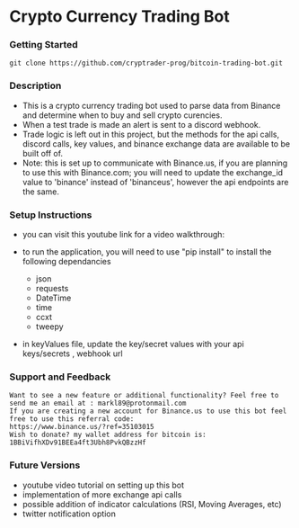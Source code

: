 # Crypto Currency Trading Bot

### Getting Started

```
git clone https://github.com/cryptrader-prog/bitcoin-trading-bot.git
```


### Description

- This is a crypto currency trading bot used to parse data from Binance and determine when to buy and sell crypto curencies. 
- When a test trade is made an alert is sent to a discord webhook.
- Trade logic is left out in this project, but the methods for the api calls, discord calls, key values, and binance exchange data are available to be built off of.
- Note: this is set up to communicate with Binance.us, if you are planning to use this with Binance.com; you will need to update the exchange_id value to 'binance' instead of 'binanceus', however the api endpoints are the same.


### Setup Instructions

- you can visit this youtube link for a video walkthrough: 
- to run the application, you will need to use "pip install" to install the following dependancies
    - json
    - requests
    - DateTime
    - time
    - ccxt
    - tweepy

- in keyValues file, update the key/secret values with your api keys/secrets , webhook url 




### Support and Feedback

    Want to see a new feature or additional functionality? Feel free to send me an email at : markl89@protonmail.com
    If you are creating a new account for Binance.us to use this bot feel free to use this referral code: 
    https://www.binance.us/?ref=35103015
    Wish to donate? my wallet address for bitcoin is: 1BBiVifhXDv91BEEa4ft3Ubh8PvkQBzzHf
    

### Future Versions
- youtube video tutorial on setting up this bot
- implementation of more exchange api calls
- possible addition of indicator calculations (RSI, Moving Averages, etc)
- twitter notification option

